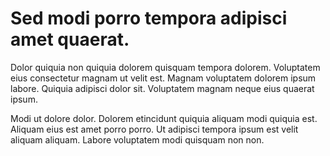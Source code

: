 # Sed modi porro tempora adipisci amet quaerat.

Dolor quiquia non quiquia dolorem quisquam tempora dolorem. Voluptatem eius consectetur magnam ut velit est. Magnam voluptatem dolorem ipsum labore. Quiquia adipisci dolor sit. Voluptatem magnam neque eius quaerat ipsum.

Modi ut dolore dolor. Dolorem etincidunt quiquia aliquam modi quiquia est. Aliquam eius est amet porro porro. Ut adipisci tempora ipsum est velit aliquam aliquam. Labore voluptatem modi quisquam non non.

